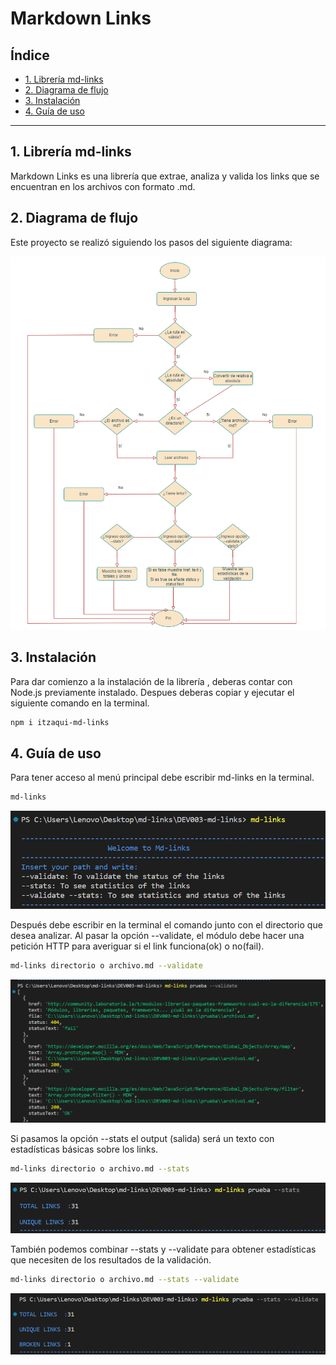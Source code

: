 # Markdown Links

## Índice

* [1. Librería md-links](#1-Librería-md-links)
* [2. Diagrama de flujo](#2-Diagrama-de-flujo)
* [3. Instalación](#3-Instalación)
* [4. Guía de uso](#4-Guía-de-uso)

***

## 1. Librería md-links

Markdown Links es una librería que extrae, analiza y valida los links que se encuentran en los archivos con formato .md.

## 2. Diagrama de flujo

Este proyecto se realizó siguiendo los pasos del siguiente diagrama:

![Diagrama](https://raw.githubusercontent.com/Itzaqui/DEV003-md-links/main/images/diagrama-mdlinks.png)

## 3. Instalación

Para dar comienzo a la instalación de la librería , deberas contar con Node.js previamente instalado. Despues deberas copiar y ejecutar el siguiente comando en la terminal.

```sh
npm i itzaqui-md-links
```

## 4. Guía de uso
Para tener acceso al menú principal debe escribir md-links en la terminal.

```sh
md-links
```

![Menú](https://raw.githubusercontent.com/Itzaqui/DEV003-md-links/main/images/menu.png)

Después debe escribir en la terminal el comando junto con el directorio que desea analizar. Al pasar la opción --validate, el módulo debe hacer una petición HTTP para averiguar si el link funciona(ok) o no(fail).

```sh
md-links directorio o archivo.md --validate
```

![Validate](https://raw.githubusercontent.com/Itzaqui/DEV003-md-links/main/images/validate.png)

Si pasamos la opción --stats el output (salida) será un texto con estadísticas básicas sobre los links.

```sh
md-links directorio o archivo.md --stats
```

![Stats](https://raw.githubusercontent.com/Itzaqui/DEV003-md-links/main/images/stats.png)

También podemos combinar --stats y --validate para obtener estadísticas que necesiten de los resultados de la validación.

```sh
md-links directorio o archivo.md --stats --validate
```

![Stats-Validate](https://raw.githubusercontent.com/Itzaqui/DEV003-md-links/main/images/stats-validate.png)
